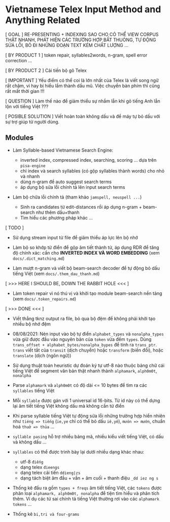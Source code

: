 # Vietnamese Telex Input Method and Anything Related

[ GOAL ] RE-PRESENTING + INDEXING SAO CHO CÓ THỂ VIEW CORPUS THẬT NHANH, PHÁT HIỆN CÁC TRƯỜNG HỢP BẤT THUÒNG, TỰ ĐỘNG SỬA LỖI, BỎ ĐI NHỮNG ĐOẠN TEXT KÉM CHẤT LƯỢNG ...

[ BY PRODUCT 1 ] token repair, syllables2words, n-gram, spell error correction ...

[ BY PRODUCT 2 ] Cải tiến bộ gõ Telex

[ IMPORTANT ] Yếu điểm có thể coi là lớn nhất của Telex là viết song ngữ rất chậm,
vì hay bị hiểu lầm thành dấu mũ. Việc chuyển bàn phím thì cũng rất mất thời gian !!!

[ QUESTION ] Làm thế nào để giảm thiểu sự nhầm lẫn khi gõ tiếng Anh lẫn lộn với tiếng Việt ???

[ POSIBLE SOLUTION ] Viết hoàn toàn không dấu và để máy tự bỏ dấu với sự trợ giúp từ người dùng.

## Modules

* Làm Syllable-based Vietnamese Search Engine: 
    - inverted index, compressed index, searching, scoring ... dựa trên `pisa-engine`
    - chỉ index và search syllables (có gộp syllables thành words) cho nhỏ và nhanh
    - dùng n-gram để auto suggest search terms
    - áp dụng bộ sửa lỗi chính tả lên input search terms

* Làm bộ chữa lỗi chính tả (tham khảo `jamspell, neuspell ...`)
  - Sinh ra candidates từ edit-distances rồi áp dụng n-gram + beam-search như thêm dấu+thanh
  - Tìm hiểu các phương pháp khác ...

[ TODO ]

* Sử dụng stream input từ file để giảm thiểu áp lực lên bộ nhớ

* Làm bộ so khớp từ điển để gộp âm tiết thành từ, áp dụng RDR để tăng độ chính xác: cần cho __INVERTED INDEX VÀ WORD EMBEDDING__
  (xem `docs/.dict_matching.md`)

* Làm mượt n-gram và viết bộ beam-search decoder để tự động bỏ dấu tiếng Việt
  (xem `docs/.them_dau_thanh.md`)



[ >>> HERE I SHOULD BE, DOWN THE RABBIT HOLE <<< ]

* Làm token repair vì nó thú vị và khởi tạo module beam-search nền tảng
  (xem `docs/.token_repairs.md`)

[ >>> DONE <<< ]



* Viết thẳng tknz output ra file, bỏ qua bộ đệm để không phải khởi tạo nhiều bộ nhớ đệm

*  08/08/2021: Nén input vào bộ tự điển `alphabet_types` và `nonalpha_types` vừa giữ được đầu vào nguyên bản của `token` vừa đếm `types`. Dùng `trans_offset + alphabet_bytes/nonalpha_bypes` để tính ra `trans_ptr`. `trans` viết tắt của `transit` (dịch chuyển) hoặc `transform` (biến đổi), hoặc `translate` (dịch (ngôn ngữ))

* Sử dụng thuật toán heuristic dự đoán ký tự utf-8 nào thuộc bảng chữ cái tiếng Việt để segment văn bản thật nhanh thành `alphamark`, `alph0m0t`, `nonalpha`

* Parse `alphamark` và `alph0m0t` có độ dài <= 10 bytes để tìm ra các `syllables` tiếng Việt

* Mỗi `syllable` được gán với 1 universal id 16-bits. Từ id này có thể dựng lại âm tiết tiếng Việt không dấu mà không cần từ điển

* Khi parse syllable tiếng Việt tự động sửa lỗi những trường hợp hiển nhiên như `tiéng => tiếng` (`ie,ye` chỉ có thể bỏ dấu `iê,yê`), `mưón => mướn`, chuẩn hoá `thuở => thủa` ...

* `syllable pasing` hỗ trợ nhiều bảng mã, nhiều kiểu viết tiếng Việt, có dấu và không dấu ...

* `syllables` có thể được trình bày lại dưới nhiều dạng khác nhau:
    - utf-8 `điếng`
    - dạng telex `đieengs`
    - dạng telex cải tiến `ddieng|zs`
    - dạng tách biệt âm đầu + vần + âm cuối + thanh điệu `_dd iez ng s`

* Thống kê đầu ra gồm `types + freqs` âm tiết tiếng Việt, các `tokens` được phân loại `alphamark, alph0m0t, nonalpha` để tiện tìm hiểu và phân tích thêm. Ví dụ các từ sai chính tả tiếng Việt thường rơi vào các `alphamark tokens` ...

* Thống kê `bi,tri và four-grams`